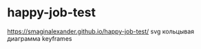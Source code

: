 # happy-job-test
https://smaginalexander.github.io/happy-job-test/
svg
кольцывая диаграмма
keyframes
